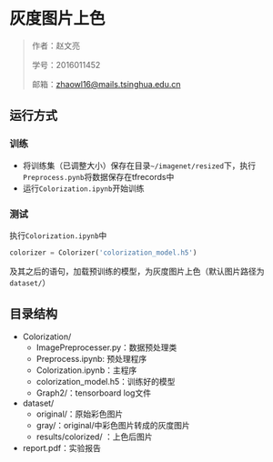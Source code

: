 # 灰度图片上色

> 作者：赵文亮
>
> 学号：2016011452
>
> 邮箱：zhaowl16@mails.tsinghua.edu.cn

## 运行方式

### 训练

- 将训练集（已调整大小）保存在目录`~/imagenet/resized`下，执行`Preprocess.pynb`将数据保存在tfrecords中
- 运行`Colorization.ipynb`开始训练

### 测试

执行`Colorization.ipynb`中

```python
colorizer = Colorizer('colorization_model.h5')
```

及其之后的语句，加载预训练的模型，为灰度图片上色（默认图片路径为`dataset/`）

## 目录结构

- Colorization/
  - ImagePreprocesser.py：数据预处理类
  - Preprocess.ipynb: 预处理程序
  - Colorization.ipynb：主程序
  - colorization_model.h5：训练好的模型
  - Graph2/：tensorboard log文件
- dataset/
  - original/：原始彩色图片
  - gray/：original/中彩色图片转成的灰度图片
  - results/colorized/ ：上色后图片
- report.pdf：实验报告